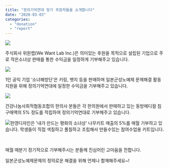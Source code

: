 ```yaml
---
title: "정의기억연대 정기 후원자들을 소개합니다"
date: "2020-03-03"
categories: 
  - "donation"
  - "report"
---
```


![](https://womenandwar.net/kr/wp-content/uploads/2020/03/위원랩.png)

주식회사 위원랩(We Want Lab Inc.)은 의미있는 후원을 목적으로 설립된 기업으로 주로 작은소녀상 판매를 통한 수익금을 일정하게 기부해주고 있습니다.

![](https://womenandwar.net/kr/wp-content/uploads/2020/03/소녀해방단.jpg)

1인 공익 기업 ‘소녀해방단’은 키링, 뱃지 등을 판매하며 일본군성노예제 문제해결 활동 지원을 위해 정의기억연대에 일정한 수익금을 기부해주고 있습니다. 

![](https://womenandwar.net/kr/wp-content/uploads/2020/03/건강나눔사회적협동조합.png)

건강나눔사회적협동조합의 한의사 분들은 각 한의원에서 판매하고 있는 동방메디컬 침 구매액의 5% 정도를 적립하여 정의기억연대로 기부해주고 있습니다.

![](https://womenandwar.net/kr/wp-content/uploads/2020/03/내가만드는평화의소녀상.png)한영디자인은 '내가 만드는 평화의 소녀상' 나무키트 매출의 5%를 매월 기부하고 있습니다. 학생들이 직접 색칠하고 풀칠하고 조립해서 만들수있는 참여수업용 키트입니다.

 

매월 매분기 정기적으로 기부해주시는 분들께 진심어린 고마움을 전합니다.

일본군성노예제문제의 정의로운 해결을 위해 언제나 함께해주세요~!
